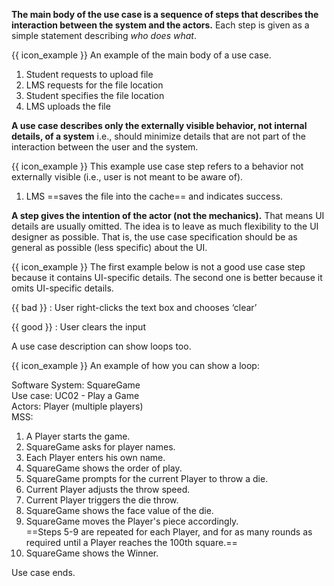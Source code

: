 <link rel="stylesheet" href="{{baseUrl}}/css/common.css">

**The main body of the use case is a sequence of steps that describes the interaction between the system and the actors.** Each step is given as a simple statement describing _who does what_.

<box>
  
{{ icon_example }} An example of the main body of a use case.
<div class="text-monospace">

1. Student requests to upload file
2. LMS requests for the file location
3. Student specifies the file location
4. LMS uploads the file
</div>
</box>

**A use case describes only the externally visible behavior, not internal details, of a system** i.e., should minimize details that are not part of the interaction between the user and the system.

<box>
  
{{ icon_example }} This example use case step refers to a behavior not externally visible (i.e., user is not meant to be aware of).
<div class="text-monospace">

1. LMS ==saves the file into the cache== and indicates success.
</div>
</box>

**A step gives the intention of the actor (not the mechanics).** That means UI details are usually omitted. The idea is to leave as much flexibility to the UI designer as possible. That is, the use case specification should be as general as possible (less specific) about the UI. 

<box>

{{ icon_example }} The first example below is not a good use case step because it contains UI-specific details. The second one is better because it omits UI-specific details.

<div class="indented">

{{ bad }} : User right-clicks the text box and chooses ‘clear’

{{ good }} : User clears the input

</div>
</box>

A use case description can show loops too.

<box>

{{ icon_example }} An example of how you can show a loop:
<div class="text-monospace">

Software System: SquareGame<br>
Use case:  <popover content="Each use case can be given a unique identification for easier cross reference."> UC02 </popover>  - Play a Game<br>
Actors: Player (multiple players)<br>
MSS:

1. A Player starts the game.
2. SquareGame asks for player names.
3. Each Player enters his own name.
4. SquareGame shows the order of play.
5. SquareGame prompts for the current Player to throw a die.
6. Current Player adjusts the throw speed.
7. Current Player triggers the die throw.
8. SquareGame shows the face value of the die.
9. SquareGame moves the Player's piece accordingly.<br>
   ==Steps 5-9 are repeated for each Player, and for as many rounds as required until a Player reaches the 100th square.==
10. SquareGame shows the Winner.

Use case ends.
</div>
</box>

